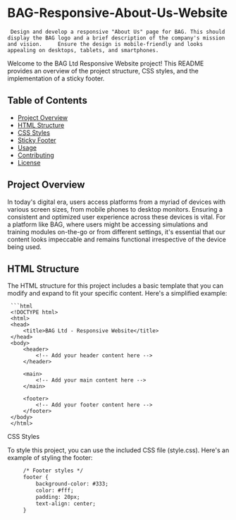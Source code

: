 # BAG-Responsive-About-Us-Website
     Design and develop a responsive "About Us" page for BAG. This should display the BAG logo and a brief description of the company's mission and vision.     Ensure the design is mobile-friendly and looks appealing on desktops, tablets, and smartphones.

Welcome to the BAG Ltd Responsive Website project! This README provides an overview of the project structure, CSS styles, and the implementation of a sticky footer.

## Table of Contents

- [Project Overview](#project-overview)
- [HTML Structure](#html-structure)
- [CSS Styles](#css-styles)
- [Sticky Footer](#sticky-footer)
- [Usage](#usage)
- [Contributing](#contributing)
- [License](#license)

## Project Overview

In today's digital era, users access platforms from a myriad of devices with various screen sizes, from mobile phones to desktop monitors. Ensuring a consistent and optimized user experience across these devices is vital. For a platform like BAG, where users might be accessing simulations and training modules on-the-go or from different settings, it's essential that our content looks impeccable and remains functional irrespective of the device being used.

## HTML Structure

The HTML structure for this project includes a basic template that you can modify and expand to fit your specific content. Here's a simplified example:

     ```html
     <!DOCTYPE html>
     <html>
     <head>
         <title>BAG Ltd - Responsive Website</title>
     </head>
     <body>
         <header>
             <!-- Add your header content here -->
         </header>
     
         <main>
             <!-- Add your main content here -->
         </main>
     
         <footer>
             <!-- Add your footer content here -->
         </footer>
     </body>
     </html>
CSS Styles

To style this project, you can use the included CSS file (style.css). Here's an example of styling the footer:
```html
     /* Footer styles */
     footer {
         background-color: #333;
         color: #fff;
         padding: 20px;
         text-align: center;
     }
